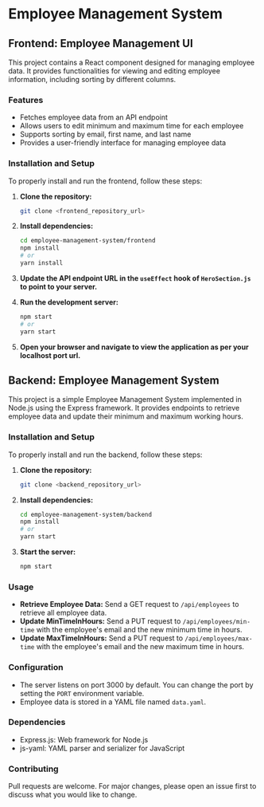 # Employee Management System

## Frontend: Employee Management UI

This project contains a React component designed for managing employee data. It provides functionalities for viewing and editing employee information, including sorting by different columns.

### Features

- Fetches employee data from an API endpoint
- Allows users to edit minimum and maximum time for each employee
- Supports sorting by email, first name, and last name
- Provides a user-friendly interface for managing employee data

### Installation and Setup

To properly install and run the frontend, follow these steps:

1. **Clone the repository:**

    ```bash
    git clone <frontend_repository_url>
    ```

2. **Install dependencies:**

    ```bash
    cd employee-management-system/frontend
    npm install
    # or
    yarn install
    ```

3. **Update the API endpoint URL in the `useEffect` hook of `HeroSection.js` to point to your server.**

4. **Run the development server:**

    ```bash
    npm start
    # or
    yarn start
    ```

5. **Open your browser and navigate to view the application as per your localhost port url.**

## Backend: Employee Management System

This project is a simple Employee Management System implemented in Node.js using the Express framework. It provides endpoints to retrieve employee data and update their minimum and maximum working hours.

### Installation and Setup

To properly install and run the backend, follow these steps:

1. **Clone the repository:**

    ```bash
    git clone <backend_repository_url>
    ```

2. **Install dependencies:**

    ```bash
    cd employee-management-system/backend
    npm install
    # or
    yarn start
    ```

3. **Start the server:**

    ```bash
    npm start
    ```

### Usage

- **Retrieve Employee Data:** Send a GET request to `/api/employees` to retrieve all employee data.
- **Update MinTimeInHours:** Send a PUT request to `/api/employees/min-time` with the employee's email and the new minimum time in hours.
- **Update MaxTimeInHours:** Send a PUT request to `/api/employees/max-time` with the employee's email and the new maximum time in hours.

### Configuration

- The server listens on port 3000 by default. You can change the port by setting the `PORT` environment variable.
- Employee data is stored in a YAML file named `data.yaml`.

### Dependencies

- Express.js: Web framework for Node.js
- js-yaml: YAML parser and serializer for JavaScript

### Contributing

Pull requests are welcome. For major changes, please open an issue first to discuss what you would like to change.
